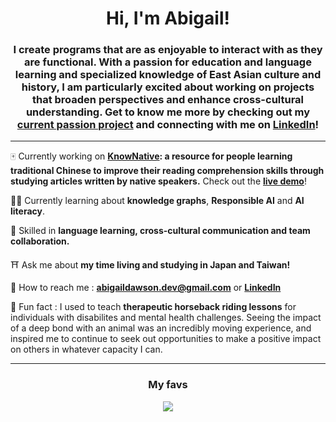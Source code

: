 <h1 align="center">Hi, I'm Abigail!</h1>
<h3 align="center">I create programs that are as enjoyable to interact with as they are functional. With a passion for education and language learning and specialized knowledge of East Asian culture and history, I am particularly excited about working on projects that broaden perspectives and enhance cross-cultural understanding. Get to know me more by checking out my <a href="https://github.com/AbigailDawson/knownative" ><b>current passion project</b></a> and connecting with me on <a href="https://www.linkedin.com/in/abigaildawsondev/"><b>LinkedIn</b></a>!</h3>

<hr>

🀄 Currently working on **[KnowNative](https://github.com/AbigailDawson/knownative): a resource for people learning traditional Chinese to improve their reading comprehension skills through studying articles written by native speakers.** Check out the **[live demo](https://knownative.io/)**!

👩‍💻 Currently learning about **knowledge graphs**, **Responsible AI** and **AI literacy**.

🤝 Skilled in **language learning, cross-cultural communication and team collaboration.**

⛩️ Ask me about **my time living and studying in Japan and Taiwan!**

📨 How to reach me : **abigaildawson.dev@gmail.com** or **[LinkedIn](https://www.linkedin.com/in/abigaildawsondev/)**

👀 Fun fact : I used to teach **therapeutic horseback riding lessons** for individuals with disabilites and mental health challenges. Seeing the impact of a deep bond with an animal was an incredibly moving experience, and inspired me to continue to seek out opportunities to make a positive impact on others in whatever capacity I can.

<hr>

<h3 align="center">My favs</h3>
<p align="center">
  <a href="https://skillicons.dev">
    <img src="https://skillicons.dev/icons?i=js,ts,react,nodejs,express,py,django,flask,mongodb,html,css,bootstrap,materialui,astro,css" />
  </a>
</p>

